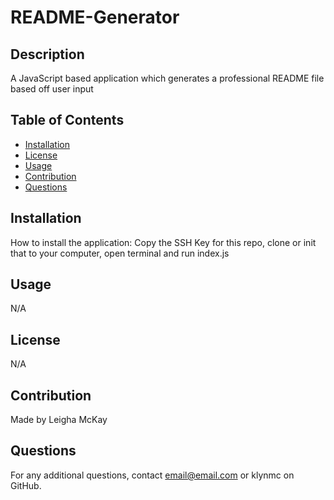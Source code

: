 
  # README-Generator
  ## Description
  A JavaScript based application which generates a professional README file based off user input
  ## Table of Contents
  - [Installation](Installation)
  - [License](License)
  - [Usage](Usage)
  - [Contribution](Contribution)
  - [Questions](Questions)
  ## Installation
  How to install the application: Copy the SSH Key for this repo, clone or init that to your computer, open terminal and run index.js
  ## Usage 
  N/A
  ## License
  N/A
  ## Contribution
  Made by Leigha McKay
  ## Questions 
  For any additional questions, contact email@email.com or klynmc on GitHub.